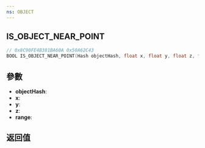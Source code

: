 ```yaml
---
ns: OBJECT
---
```

## IS_OBJECT_NEAR_POINT

```c
// 0x8C90FE4B381BA60A 0x50A62C43
BOOL IS_OBJECT_NEAR_POINT(Hash objectHash, float x, float y, float z, float range);
```


## 參數
* **objectHash**: 
* **x**: 
* **y**: 
* **z**: 
* **range**: 

## 返回值
